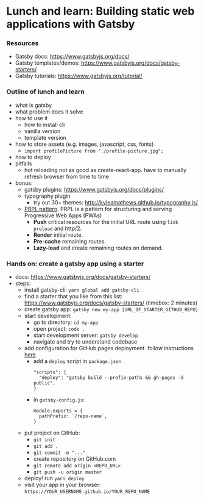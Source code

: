 # Lunch and learn: Building static web applications with Gatsby

### Resources
- Gatsby docs: https://www.gatsbyjs.org/docs/
- Gatsby templates/demos: https://www.gatsbyjs.org/docs/gatsby-starters/
- Gatsby tutorials: https://www.gatsbyjs.org/tutorial/

### Outline of lunch and learn
- what is gatsby
- what problem does it solve
- how to use it
  - how to install cli
  - vanilla version
  - template version
- how to store assets (e.g. images, javascript, css, fonts)
  - `import profilePicture from "./profile-picture.jpg";`
- how to deploy 
- pitfalls
  - hot reloading not as good as create-react-app. have to manually refresh browser from time to time
- bonus:
  - gatsby plugins: https://www.gatsbyjs.org/docs/plugins/
  - typography plugin
    - try out 30+ themes: http://kyleamathews.github.io/typography.js/
  - [PRPL pattern](https://www.gatsbyjs.org/docs/prpl-pattern/). PRPL is a pattern for structuring and serving Progressive Web Apps (PWAs)
    - **Push** critical resources for the initial URL route using `link preload` and http/2.
    - **Render** initial route.
    - **Pre-cache** remaining routes.
    - **Lazy-load** and create remaining routes on demand.


### Hands on: create a gatsby app using a starter
  - docs: https://www.gatsbyjs.org/docs/gatsby-starters/
  - steps:
    - install gatsby-cli: `yarn global add gatsby-cli`
    - find a starter that you like from this list: https://www.gatsbyjs.org/docs/gatsby-starters/ (timebox: 2 minutes)
    - create gatsby app: `gatsby new my-app [URL_OF_STARTER_GITHUB_REPO]`
    - start development:
      - go to directory: `cd my-app`
      - open project: `code .`
      - start development server: `gatsby develop`
      - navigate and try to understand codebase
    - add configuration for GitHub pages deployment. follow instructions [here](https://www.gatsbyjs.org/docs/deploy-gatsby/#use-the-npm-package-code-classlanguage-textgh-pagescode-for-deploying)
      - add a `deploy` script in `package.json`
        ```
        "scripts": {
          "deploy": "gatsby build --prefix-paths && gh-pages -d public",
        }
        ```
      - in `gatsby-config.js`:
        ```
        module.exports = {
          pathPrefix: `/repo-name`,
        }
        ```
    - put project on GitHub:
      - `git init`
      - `git add .`
      - `git commit -m "..."`
      - create repository on GitHub.com
      - `git remote add origin <REPO_URL>`
      - `git push -u origin master`
    - deploy! run `yarn deploy`
    - visit your app in your browser: `https://YOUR_USERNAME.github.io/YOUR_REPO_NAME`